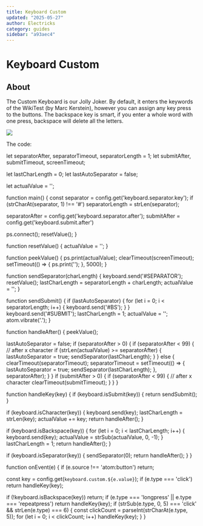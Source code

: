 ```yaml
---
title: Keyboard Custom
updated: "2025-05-27"
author: Electricks
category: guides
sidebar: "a93aec4"
---
```


# Keyboard Custom

## About

 
 
 
 
 The Custom Keyboard is our Jolly Joker. By default, it enters the keywords of the WikiTest (by Marc Kerstein), however you can assign any key press to the buttons. The backspace key is smart, if you enter a whole word with one press, backspace will delete all the letters.

 
 
 
 
 

![](https://electricks.info/wp-content/uploads/2024/07/custom-1024x426.jpg)

 
 
 
 
 The code:

 
 
 
 
 
 
 
 let separatorAfter, separatorTimeout, separatorLength = 1;
let submitAfter, submitTimeout, screenTimeout;

let lastCharLength = 0;
let lastAutoSeparator = false;

let actualValue = '';

function main() {
 const separator = config.get('keyboard.separator.key');
 if (strCharAt(separator, 1) !== '#') separatorLength = strLen(separator);
 
 separatorAfter = config.get('keyboard.separator.after');
 submitAfter = config.get('keyboard.submit.after')

 ps.connect();
 resetValue();
}

function resetValue() {
 actualValue = '';
}

function peekValue() {
 ps.print(actualValue);
 clearTimeout(screenTimeout);
 setTimeout(() => {
 ps.print('');
 }, 5000);
}

function sendSeparator(charLength) {
 keyboard.send('#SEPARATOR');
 resetValue();
 lastCharLength = separatorLength + charLength;
 actualValue = '';
}

function sendSubmit() {
 if (lastAutoSeparator) {
 for (let i = 0; i < separatorLength; i++) {
 keyboard.send('#BS');
 }
 }
 keyboard.send('#SUBMIT');
 lastCharLength = 1;
 actualValue = '';
 atom.vibrate('.');
}

function handleAfter() {
 peekValue();
 
 lastAutoSeparator = false;
 if (separatorAfter > 0) {
 if (separatorAfter < 99) { // after x character
 if (strLen(actualValue) >= separatorAfter) {
 lastAutoSeparator = true;
 sendSeparator(lastCharLength);
 }
 } else {
 clearTimeout(separatorTimeout);
 separatorTimeout = setTimeout(() => {
 lastAutoSeparator = true;
 sendSeparator(lastCharLength);
 }, separatorAfter);
 }
 }
 if (submitAfter > 0) {
 if (separatorAfter < 99) { // after x character
 clearTimeout(submitTimeout);
 }
 }
}

function handleKey(key) {
 if (keyboard.isSubmit(key)) {
 return sendSubmit();
 }

 if (keyboard.isCharacter(key)) {
 keyboard.send(key);
 lastCharLength = strLen(key);
 actualValue += key;
 return handleAfter();
 }

 if (keyboard.isBackspace(key)) {
 for (let i = 0; i < lastCharLength; i++) {
 keyboard.send(key);
 actualValue = strSub(actualValue, 0, -1);
 }
 lastCharLength = 1;
 return handleAfter();
 }

 if (keyboard.isSeparator(key)) {
 sendSeparator(0);
 return handleAfter();
 }
}

function onEvent(e) {
 if (e.source !== 'atom:button') return;

 const key = config.get(`keyboard.custom.${e.value}`);
 if (e.type === 'click') return handleKey(key);

 if (!keyboard.isBackspace(key)) return;
 if (e.type === 'longpress' || e.type === 'repeatpress') return handleKey(key);
 if (strSub(e.type, 0, 5) === 'click' && strLen(e.type) === 6) {
 const clickCount = parseInt(strCharAt(e.type, 5));
 for (let i = 0; i < clickCount; i++) handleKey(key);
 }
}